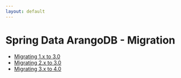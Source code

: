 ```yaml
---
layout: default
---
```

# Spring Data ArangoDB - Migration

- [Migrating 1.x to 3.0](spring-data-migration-migrating-1-x-3-0.html)
- [Migrating 2.x to 3.0](spring-data-migration-migrating-2-x-3-0.html)
- [Migrating 3.x to 4.0](spring-data-migration-migrating-3-x-4-0.html)
